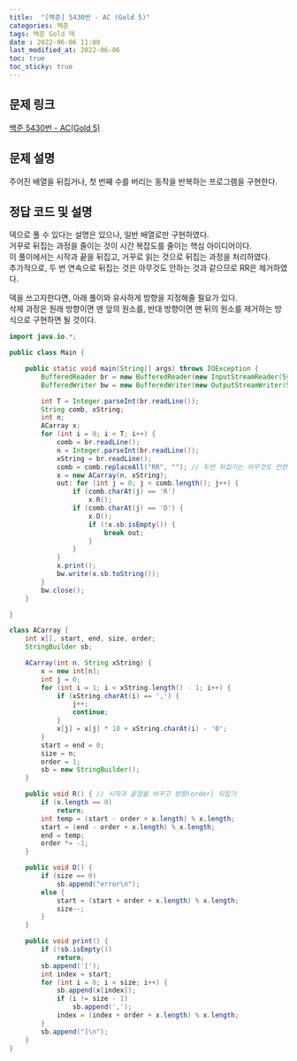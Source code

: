 ```yaml
---
title:  "[백준] 5430번 - AC (Gold 5)"
categories: 백준
tags: 백준 Gold 덱
date : 2022-06-06 11:00
last_modified_at: 2022-06-06
toc: true
toc_sticky: true
---
```


## 문제 링크

[백준 5430번 - AC(Gold 5)](https://www.acmicpc.net/problem/5430)

## 문제 설명

주어진 배열을 뒤집거나, 첫 번째 수를 버리는 동작을 반복하는 프로그램을 구현한다.

## 정답 코드 및 설명

덱으로 풀 수 있다는 설명은 있으나, 일반 배열로만 구현하였다.  
거꾸로 뒤집는 과정을 줄이는 것이 시간 복잡도를 줄이는 핵심 아이디어이다.  
이 풀이에서는 시작과 끝을 뒤집고, 거꾸로 읽는 것으로 뒤집는 과정을 처리하였다.  
추가적으로, 두 번 연속으로 뒤집는 것은 아무것도 안하는 것과 같으므로 RR은 제거하였다.

덱을 쓰고자한다면, 아래 풀이와 유사하게 방향을 지정해줄 필요가 있다.  
삭제 과정은 원래 방향이면 맨 앞의 원소를, 반대 방향이면 맨 뒤의 원소를 제거하는 방식으로 구현하면 될 것이다.

```java
import java.io.*;

public class Main {

    public static void main(String[] args) throws IOException {
        BufferedReader br = new BufferedReader(new InputStreamReader(System.in));
        BufferedWriter bw = new BufferedWriter(new OutputStreamWriter(System.out));

        int T = Integer.parseInt(br.readLine());
        String comb, xString;
        int n;
        ACarray x;
        for (int i = 0; i < T; i++) {
            comb = br.readLine();
            n = Integer.parseInt(br.readLine());
            xString = br.readLine();
            comb = comb.replaceAll("RR", ""); // 두번 뒤집기는 아무것도 안한것과 같다
            x = new ACarray(n, xString);
            out: for (int j = 0; j < comb.length(); j++) {
                if (comb.charAt(j) == 'R')
                    x.R();
                if (comb.charAt(j) == 'D') {
                    x.D();
                    if (!x.sb.isEmpty()) {
                        break out;
                    }
                }
            }
            x.print();
            bw.write(x.sb.toString());
        }
        bw.close();
    }

}

class ACarray {
    int x[], start, end, size, order;
    StringBuilder sb;

    ACarray(int n, String xString) {
        x = new int[n];
        int j = 0;
        for (int i = 1; i < xString.length() - 1; i++) {
            if (xString.charAt(i) == ',') {
                j++;
                continue;
            }
            x[j] = x[j] * 10 + xString.charAt(i) - '0';
        }
        start = end = 0;
        size = n;
        order = 1;
        sb = new StringBuilder();
    }

    public void R() { // 시작과 끝점을 바꾸고 방향(order) 뒤집기
        if (x.length == 0)
            return;
        int temp = (start - order + x.length) % x.length;
        start = (end - order + x.length) % x.length;
        end = temp;
        order *= -1;
    }

    public void D() {
        if (size == 0)
            sb.append("error\n");
        else {
            start = (start + order + x.length) % x.length;
            size--;
        }
    }

    public void print() {
        if (!sb.isEmpty())
            return;
        sb.append('[');
        int index = start;
        for (int i = 0; i < size; i++) {
            sb.append(x[index]);
            if (i != size - 1)
                sb.append(',');
            index = (index + order + x.length) % x.length;
        }
        sb.append("]\n");
    }
}
```

